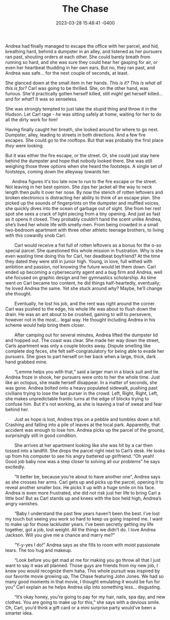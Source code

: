 ﻿---
layout: page
title: The Chase
date: 2023-03-28 15:48:41 -0400
permalink: /Frappy-Blog/shorts/the-chase
tags: shorts
---

Andrea had finally managed to escape the office with her parcel, and hid, breathing hard, behind a dumpster in an alley, and listened as her pursuers ran past, shouting orders at each other. She could barely breath from running so hard, and she was sure they could hear her gasping for air, or even her heartbeat thudding in her own ears. But no, they ran past, and Andrea was safe... for the next couple of seconds, at least.

She glanced down at the small item in her hands. *This is it? This is what all this is for?* Carl was going to be thrilled. She, on the other hand, was furious. She'd practically gotten herself killed, still *might* get herself killed... and for *what*? It was so senseless.

She was strongly tempted to just take the stupid thing and throw it in the Hudson. Let Carl rage - *he* was sitting safely at home, waiting for her to do all the dirty work for him!

Having finally caught her breath, she looked around for where to go next. Dumpster, alley, leading to streets in both directions. And a few fire escapes. She could go to the rooftops. But that was probably the first place *they* were looking.

But it was either the fire escape, or the street. Or, she could just stay here behind the dumpster and hope that nobody looked there. She was still weighing those three options when she heard the footsteps. A single set of footsteps, coming down the alleyway towards her.

`	`﻿Andrea figures it's too late now to run to the fire escape or the street. Not leaving in her best opinion. She zips her jacket all the way to neck length then pulls it over her nose. By now the stench of rotten leftovers and broken electronics is distracting her ability to think of an escape plan. She picked up the sounds of fingerprints on the dumpster and muffled voices, she quickly dives into the ocean of garbage out of sight. She from her rest spot she sees a crack of light piecing from a tiny opening. And just as fast as it opens it closed. They probably couldn’t hand the scent unlike Andrea, she’s lived her whole life with smelly men. From being crowded in a small two-bedroom apartment with three other athletic teenage brothers, to living with this cowardly snob Carl. 

`    `Carl would receive a fist full of rotten leftovers as a bonus for the o-so special parcel. She questioned this whole mission in frustration. Why is she even wasting time doing this for Carl, her deadbeat boyfriend? At the time they dated they were still in junior high. Young, in love, full withed with ambition and passion, not knowing the future would let them down.  Carl ended up becoming a cybersecurity agent and a bug firm and Andrea, well she focused on graphic design and her gymnastics scholarship. As time went on Carl became too content, he did things half-heartedly, eventually; he loved Andrea the same. Yet she stuck around why? Maybe, he’ll change she thought.

`    `Eventually, he lost his job, and the rent was right around the corner. Carl was pushed to the edge, his whole life was about to flush down the drain. He was an ant about to be crushed, gaining to will to persevere, however not in the most… legal way. He thought including Andrea in his scheme would help bring them closer. 

`    `After camping out for several minutes, Andrea lifted the dumpster lid and hopped out. The coast was clear. She made her way down the street, Carls apartment was only a couple blocks away. Dispute smelling like complete dog feces, she felt self-congratulatory for being able to evade her pursuers. She goes to part herself on her back when a large, thick, dark hand grabbed mine.

`    `“Lemme helps you with that,” said a larger man in a black suit and tie. Andrea froze in shook, her pursuers were onto to her the whole time. Just like an octopus, she made herself disappear. In a matter of seconds, she was gone. Andrea bolted onto a heavy populated sidewalk, pushing past civilians trying to lose the last purser in the crowd. Left, Right, Right, Left, she makes unpredictable frantic turns at the edge of blocks trying to confuse him. But it's not working, as she is leaving a trail of sweat and fear behind her.

`    `Just as hope is lost, Andrea trips on a pebble and tumbles down a hill. Crashing and falling into a pile of leaves at the local park. Apparently, that accident was enough to lose him. Andrea picks up the parcel of the ground, surprisingly still in good condition. 

`    `She arrives at her apartment looking like she was hit by a car then tossed into a landfill. She drops the parcel right next to Carl’s desk. He looks up from his computer to see his angry battered up girlfriend. “Oh yeah! Good job baby now was a step closer to solving all our problems” he says excitedly. 

`    `“It better be, because you’re about to have another one”, Andrea says as she crosses her arms. Carl gets up and picks up the parcel, opening it to reveal another smaller box. He picks it up with a huge smile on his face. Andrea is even more frustrated, she did not risk just her life to bring Carl a little box! But as Carl stands up and knees with the box held high, Andrea’s angry vanishes. 

`    `“Baby I understand the past few years haven’t been the best. I’ve lost my touch but seeing you work so hard to keep us going inspired me. I want to make up for those lackluster years. I’ve been secretly getting my life together, got a job, lost weight. All the things we didn’t do. I love Andrea Jackson. Will you give me a chance and marry me?” 

`    `“Y-y-yes I do!” Andrea says as she fills to room with moist passionate tears. The too hug and makeup.

`    `“Look before you get mad at me for making you go throw all that I just want to say it was all planned. Those guys are friends from my new job, I knew you would recognize them haha. This whole pursuit was inspired by our favorite movie growing up, The Chase featuring John Jones. We had so many good moments in that movie, I thought emulating it would be fun for you” Carl explain as he helps Andrea slip into something less… disgusting.

`    `“It’s okay honey, you’re going to pay for my hair, nails, spa day, and new clothes. You are going to make up for this,” she says with a devious smile. Oh, Carl, you’d think a gift card or a mini surprise party would’ve been a smarter idea.
